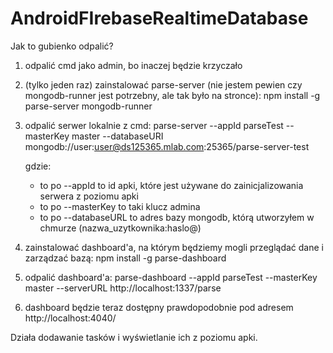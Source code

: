 # AndroidFIrebaseRealtimeDatabase

Jak to gubienko odpalić?
1. odpalić cmd jako admin, bo inaczej będzie krzyczało
2. (tylko jeden raz) zainstalować parse-server (nie jestem pewien czy mongodb-runner jest potrzebny, ale tak było na stronce):
	 npm install -g parse-server mongodb-runner
3. odpalić serwer lokalnie z cmd:
	parse-server --appId parseTest --masterKey master --databaseURI mongodb://user:user@ds125365.mlab.com:25365/parse-server-test
	
	gdzie:
	- to po --appId to id apki, które jest używane do zainicjalizowania serwera z poziomu apki
	- to po --masterKey to taki klucz admina
	- to po --databaseURL to adres bazy mongodb, którą utworzyłem w chmurze (nazwa_uzytkownika:haslo@)
4. zainstalować dashboard'a, na którym będziemy mogli przeglądać dane i zarządzać bazą:
	npm install -g parse-dashboard
5. odpalić dashboard'a:
	parse-dashboard --appId parseTest --masterKey master --serverURL  http://localhost:1337/parse
6. dashboard będzie teraz dostępny prawdopodobnie pod adresem http://localhost:4040/

Działa dodawanie tasków i wyświetlanie ich z poziomu apki.

